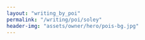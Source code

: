 ```yaml
---
layout: "writing_by_poi"
permalink: "/writing/poi/soley"
header-img: "assets/owner/hero/pois-bg.jpg"
---
```

